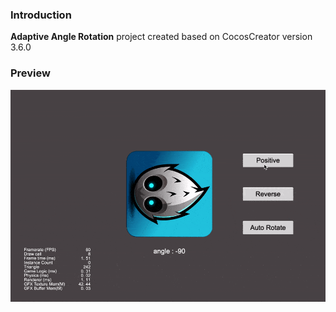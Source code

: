 ### Introduction
**Adaptive Angle Rotation** project created based on CocosCreator version 3.6.0

### Preview
![image](../../../gif/202203/2022032202.gif)